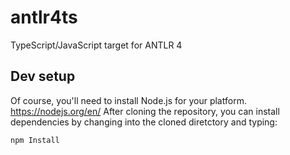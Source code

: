# antlr4ts
TypeScript/JavaScript target for ANTLR 4

## Dev setup
Of course, you'll need to install Node.js for your platform.   https://nodejs.org/en/
After cloning the repository, you can install dependencies by changing into the cloned diretctory and typing:

```
npm Install
```
